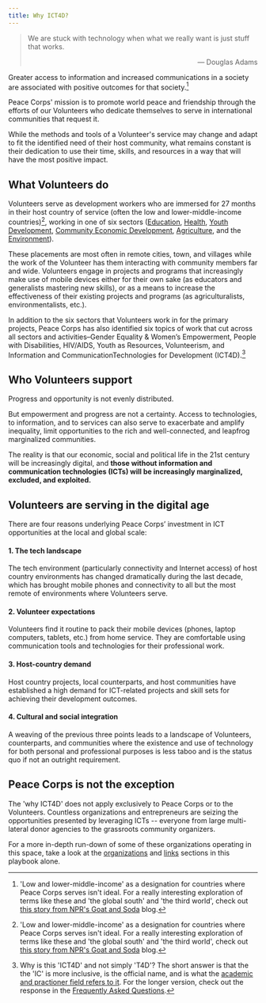 ```yaml
---
title: Why ICT4D?
---
```


> We are stuck with technology when what we really want is just stuff that works.
>
> <p style="text-align: right;">— Douglas Adams</p>

Greater access to information and increased communications in a society are associated with positive outcomes for that society.[^1]

Peace Corps' mission is to promote world peace and friendship through the efforts of our Volunteers who dedicate themselves to serve in international communities that request it.

While the methods and tools of a Volunteer's service may change and adapt to fit the identified need of their host community, what remains constant is their dedication to use their time, skills, and resources in a way that will have the most positive impact.



## What Volunteers do

Volunteers serve as development workers who are immersed for 27 months in their host country of service (often the low and lower-middle-income countries)[^1], working in one of six sectors ([Education](http://www.peacecorps.gov/volunteer/learn/whatvol/edu_youth/), [Health](http://www.peacecorps.gov/volunteer/learn/whatvol/health/), [Youth Development](http://www.peacecorps.gov/volunteer/learn/whatvol/youth/), [Community Economic Development](http://www.peacecorps.gov/volunteer/learn/whatvol/busdev_01/), [Agriculture](http://www.peacecorps.gov/volunteer/learn/whatvol/agr/), and the [Environment](http://www.peacecorps.gov/volunteer/learn/whatvol/env/)).

These placements are most often in remote cities, town, and villages while the work of the Volunteer has them interacting with community members far and wide. Volunteers engage in projects and programs that increasingly make use of mobile devices either for their own sake (as educators and generalists mastering new skills), or as a means to increase the effectiveness of their existing projects and programs (as agriculturalists, environmentalists, etc.).

In addition to the six sectors that Volunteers work in for the primary projects, Peace Corps has also identified six topics of work that cut across all sectors and activities–Gender Equality & Women’s Empowerment, People with Disabilities, HIV/AIDS, Youth as Resources, Volunteerism, and Information and CommunicationTechnologies for Development (ICT4D).[^2]



## Who Volunteers support

Progress and opportunity is not evenly distributed.

But empowerment and progress are not a certainty. Access to technologies, to information, and to services can also serve to exacerbate and amplify inequality, limit opportunities to the rich and well-connected, and leapfrog marginalized communities.

The reality is that our economic, social and political life in the 21st century will be increasingly digital, and **those without information and communication technologies (ICTs) will be increasingly marginalized, excluded, and exploited.**



## Volunteers are serving in the digital age

There are four reasons underlying Peace Corps’ investment in ICT opportunities at the local and global scale:

#### 1. The tech landscape

The tech environment (particularly connectivity and Internet access) of host country environments has changed dramatically during the last decade, which has brought mobile phones and connectivity to all but the most remote of environments where Volunteers serve.

#### 2. Volunteer expectations

Volunteers find it routine to pack their mobile devices (phones, laptop computers, tablets, etc.) from home service. They are  comfortable using communication tools and technologies for their professional work.

#### 3. Host-country demand

Host country projects, local counterparts, and host communities have established a high demand for ICT-related projects and skill sets for achieving their development outcomes.

#### 4. Cultural and social integration

A weaving of the previous three points leads to a landscape of Volunteers, counterparts, and communities where the existence and use of technology for both personal and professional purposes is less taboo and is the status quo if not an outright requirement.

## Peace Corps is not the exception

The 'why ICT4D' does not apply exclusively to Peace Corps or to the Volunteers. Countless organizations and entrepreneurs are seizing the opportunities presented by leveraging ICTs -- everyone from large multi-lateral donor agencies  to the grassroots community organizers.

For a more in-depth run-down of some of these organizations operating in this space, take a look at the [organizations](/guide/organizations/) and [links](/guide/links/) sections in this playbook alone.



<!-- Footnotes -->



[^1]: 'Low and lower-middle-income' as a designation for countries where Peace Corps serves isn't ideal. For a really interesting exploration of terms like these and 'the global south' and 'the third world', check out [this story from NPR's Goat and Soda](http://www.npr.org/sections/goatsandsoda/2015/01/04/372684438/if-you-shouldnt-call-it-the-third-world-what-should-you-call-it) blog.

[^2]: Why is this 'ICT4D' and not simply 'T4D'? The short answer is that the the 'IC' is more inclusive, is the official name, and is what the [academic and practioner field refers to it](https://en.wikipedia.org/wiki/Information_and_communication_technologies_for_development). For the longer version, check out the response in the [Frequently Asked Questions](/guide/faq/#why).